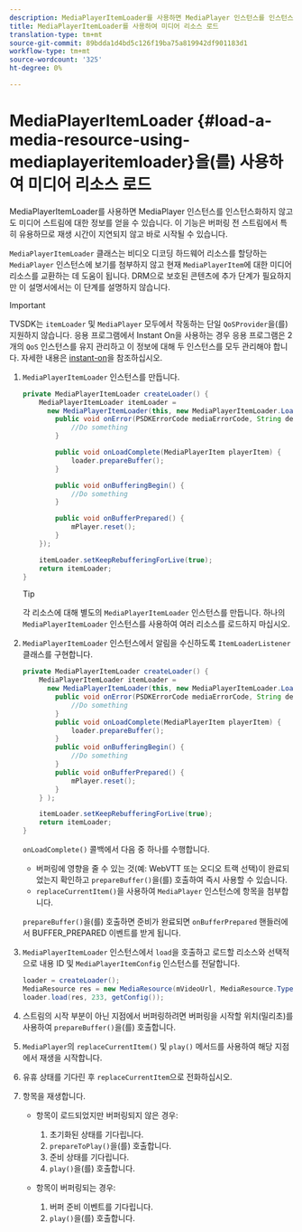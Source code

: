 ```yaml
---
description: MediaPlayerItemLoader를 사용하면 MediaPlayer 인스턴스를 인스턴스화하지 않고도 미디어 스트림에 대한 정보를 얻을 수 있습니다. 이 기능은 버퍼링 전 스트림에서 특히 유용하므로 재생 시간이 지연되지 않고 바로 시작될 수 있습니다.
title: MediaPlayerItemLoader를 사용하여 미디어 리소스 로드
translation-type: tm+mt
source-git-commit: 89bdda1d4bd5c126f19ba75a819942df901183d1
workflow-type: tm+mt
source-wordcount: '325'
ht-degree: 0%

---
```



# MediaPlayerItemLoader {#load-a-media-resource-using-mediaplayeritemloader}을(를) 사용하여 미디어 리소스 로드

MediaPlayerItemLoader를 사용하면 MediaPlayer 인스턴스를 인스턴스화하지 않고도 미디어 스트림에 대한 정보를 얻을 수 있습니다. 이 기능은 버퍼링 전 스트림에서 특히 유용하므로 재생 시간이 지연되지 않고 바로 시작될 수 있습니다.

`MediaPlayerItemLoader` 클래스는 비디오 디코딩 하드웨어 리소스를 할당하는 `MediaPlayer` 인스턴스에 보기를 첨부하지 않고 현재 `MediaPlayerItem`에 대한 미디어 리소스를 교환하는 데 도움이 됩니다. DRM으로 보호된 콘텐츠에 추가 단계가 필요하지만 이 설명서에서는 이 단계를 설명하지 않습니다.

>[!IMPORTANT]
>
>TVSDK는 `itemLoader` 및 `MediaPlayer` 모두에서 작동하는 단일 `QoSProvider`을(를) 지원하지 않습니다. 응용 프로그램에서 Instant On을 사용하는 경우 응용 프로그램은 2개의 `QoS` 인스턴스를 유지 관리하고 이 정보에 대해 두 인스턴스를 모두 관리해야 합니다. 자세한 내용은 [instant-on](../../content-playback-options/buffering-configuration/c-psdk-android-2.7-instant-on.md)을 참조하십시오.

1. `MediaPlayerItemLoader` 인스턴스를 만듭니다.

   ```java
   private MediaPlayerItemLoader createLoader() { 
       MediaPlayerItemLoader itemLoader =   
         new MediaPlayerItemLoader(this, new MediaPlayerItemLoader.LoaderListener() { 
           public void onError(PSDKErrorCode mediaErrorCode, String description) { 
               //Do something 
           } 
   
           public void onLoadComplete(MediaPlayerItem playerItem) { 
               loader.prepareBuffer(); 
           } 
   
           public void onBufferingBegin() { 
               //Do something 
           } 
   
           public void onBufferPrepared() { 
               mPlayer.reset(); 
           }  
       }); 
   
       itemLoader.setKeepRebufferingForLive(true); 
       return itemLoader; 
   } 
   ```

   >[!TIP]
   >
   >각 리소스에 대해 별도의 `MediaPlayerItemLoader` 인스턴스를 만듭니다. 하나의 `MediaPlayerItemLoader` 인스턴스를 사용하여 여러 리소스를 로드하지 마십시오.

1. `MediaPlayerItemLoader` 인스턴스에서 알림을 수신하도록 `ItemLoaderListener` 클래스를 구현합니다.

   ```java
   private MediaPlayerItemLoader createLoader() { 
       MediaPlayerItemLoader itemLoader =   
         new MediaPlayerItemLoader(this, new MediaPlayerItemLoader.LoaderListener() { 
           public void onError(PSDKErrorCode mediaErrorCode, String description) { 
               //Do something 
           } 
           public void onLoadComplete(MediaPlayerItem playerItem) { 
               loader.prepareBuffer(); 
           } 
           public void onBufferingBegin() { 
               //Do something 
           } 
           public void onBufferPrepared() { 
               mPlayer.reset(); 
           }  
       } ); 
   
       itemLoader.setKeepRebufferingForLive(true); 
       return itemLoader; 
   }
   ```

   `onLoadComplete()` 콜백에서 다음 중 하나를 수행합니다.

   * 버퍼링에 영향을 줄 수 있는 것(예: WebVTT 또는 오디오 트랙 선택)이 완료되었는지 확인하고 `prepareBuffer()`을(를) 호출하여 즉시 사용할 수 있습니다.
   * `replaceCurrentItem()`을 사용하여 `MediaPlayer` 인스턴스에 항목을 첨부합니다.

   `prepareBuffer()`을(를) 호출하면 준비가 완료되면 `onBufferPrepared` 핸들러에서 BUFFER_PREPARED 이벤트를 받게 됩니다.

1. `MediaPlayerItemLoader` 인스턴스에서 `load`을 호출하고 로드할 리소스와 선택적으로 내용 ID 및 `MediaPlayerItemConfig` 인스턴스를 전달합니다.

   ```java
   loader = createLoader(); 
   MediaResource res = new MediaResource(mVideoUrl, MediaResource.Type.HLS, metadata); 
   loader.load(res, 233, getConfig());
   ```

1. 스트림의 시작 부분이 아닌 지점에서 버퍼링하려면 버퍼링을 시작할 위치(밀리초)를 사용하여 `prepareBuffer()`을(를) 호출합니다.
1. `MediaPlayer`의 `replaceCurrentItem()` 및 `play()` 메서드를 사용하여 해당 지점에서 재생을 시작합니다.
1. 유휴 상태를 기다린 후 `replaceCurrentItem`으로 전화하십시오.
1. 항목을 재생합니다.

   * 항목이 로드되었지만 버퍼링되지 않은 경우:

      1. 초기화된 상태를 기다립니다.
      1. `prepareToPlay()`을(를) 호출합니다.
      1. 준비 상태를 기다립니다.
      1. `play()`을(를) 호출합니다.
   * 항목이 버퍼링되는 경우:

      1. 버퍼 준비 이벤트를 기다립니다.
      1. `play()`을(를) 호출합니다.